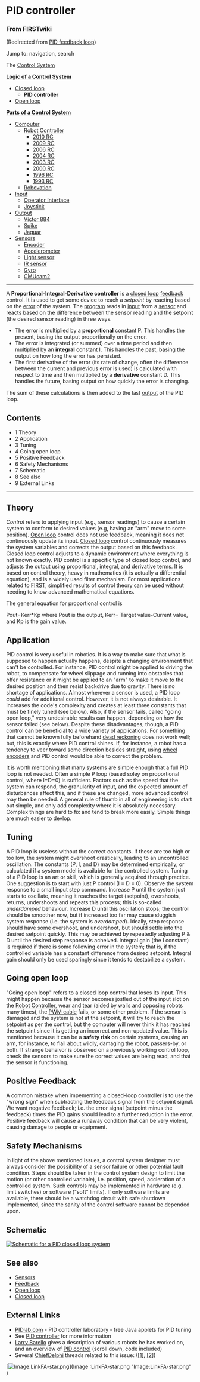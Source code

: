 

# PID controller

### From FIRSTwiki

(Redirected from [PID feedback
loop](/index.php?title=PID_feedback_loop&redirect=no "PID feedback loop" ))

Jump to: navigation, search

The [Control System](Control_system "Control system" )

**[Logic of a Control System](Logic_of_a_control_system "Logic of a control system" )**

  * [Closed loop](Closed_loop "Closed loop" )
    * **PID controller**
  * [Open loop](Open_loop "Open loop" )

**[Parts of a Control System](Parts_of_a_control_system "Parts of a control system" )**

  * [Computer](Computer "Computer" )
    * [Robot Controller](Robot_Controller "Robot Controller" )
      * [2010 RC](Robot_Controller_%282010%29 "Robot Controller \(2010\)" )
      * [2009 RC](Robot_Controller_%282009%29 "Robot Controller \(2009\)" )
      * [2006 RC](Robot_Controller_%282006%29 "Robot Controller \(2006\)" )
      * [2004 RC](Robot_Controller_%282004%29 "Robot Controller \(2004\)" )
      * [2003 RC](Robot_Controller_%282003%29 "Robot Controller \(2003\)" )
      * [2000 RC](Robot_Controller_%282000%29 "Robot Controller \(2000\)" )
      * [1996 RC](/index.php?title=Robot_Controller_%281996%29&action=edit "Robot Controller \(1996\)" )
      * [1993 RC](/index.php?title=Robot_Controller_%281993%29&action=edit "Robot Controller \(1993\)" )
    * [Robovation](Robovation "Robovation" )
  * [Input](Input "Input" )
    * [Operator Interface](Operator_Interface "Operator Interface" )
    * [Joystick](Joystick "Joystick" )
  * [Output](Output "Output" )
    * [Victor 884](Victor_884 "Victor 884" )
    * [Spike](Spike "Spike" )
    * [Jaguar](Jaguar "Jaguar" )
  * [Sensors](Sensor "Sensor" )
    * [Encoder](Encoder "Encoder" )
    * [Accelerometer](Accelerometer "Accelerometer" )
    * [Light sensor](/index.php?title=Light_sensor&action=edit "Light sensor" )
    * [IR sensor](IR_sensor "IR sensor" )
    * [Gyro](Gyro "Gyro" )
    * [CMUcam2](CMUcam2 "CMUcam2" )  
---  
  
A **Proportional-Integral-Derivative controller** is a [closed
loop](Closed_loop "Closed loop" )
[feedback](/index.php?title=Feedback&action=edit "Feedback" ) control. It is
used to get some device to reach a _setpoint_ by reacting based on the
[error](Error "Error" ) of the system. The
[program](Programming "Programming" ) reads in
[input](Input "Input" ) from a [sensor](Sensor "Sensor"
) and reacts based on the difference between the sensor reading and the
setpoint (the desired sensor reading) in three ways.

  * The error is multiplied by a **proportional** constant P. This handles the present, basing the output proportionally on the error. 
  * The error is integrated (or summed) over a time period and then multiplied by an **integral** constant I. This handles the past, basing the output on how long the error has persisted. 
  * The first derivative of the error (its rate of change, often the difference between the current and previous error is used) is calculated with respect to time and then multiplied by a **derivative** constant D. This handles the future, basing output on how quickly the error is changing. 

The sum of these calculations is then added to the last
[output](Output "Output" ) of the PID loop.

## Contents

  * 1 Theory
  * 2 Application
  * 3 Tuning
  * 4 Going open loop
  * 5 Positive Feedback
  * 6 Safety Mechanisms
  * 7 Schematic
  * 8 See also
  * 9 External Links  
---  
  

## Theory

_Control_ refers to applying input (e.g., sensor readings) to cause a certain
system to conform to desired values (e.g, having an "arm" move to some
position). [Open loop](Open_loop "Open loop" ) control does not use
feedback, meaning it does not continuously update its input. [Closed
loop](Closed_loop "Closed loop" ) control continuously measures the
system variables and corrects the output based on this feedback. Closed loop
control adjusts to a dynamic environment where everything is not known
exactly. PID control is a specific type of closed loop control, and adjusts
the output using proportional, integral, and derivative terms. It is based on
control theory, heavy in mathematics (it is actually a differential equation),
and is a widely used filter mechanism. For most applications related to
[FIRST](FIRST "FIRST" ), simplified results of control theory can
be used without needing to know advanced mathematical equations.

The general equation for proportional control is

Pout=Kerr*Kp where Pout is the output, Kerr= Target value-Current value, and
Kp is the gain value.


## Application

PID control is very useful in robotics. It is a way to make sure that what is
supposed to happen actually happens, despite a changing environment that can't
be controlled. For instance, PID control might be applied to driving the
robot, to compensate for wheel slippage and running into obstacles that offer
resistance or it might be applied to an "arm" to make it move to the desired
position and then resist backdrive due to gravity. There is no shortage of
applications. Almost wherever a sensor is used, a PID loop _could_ add for
additional control. However, it is not always desirable. It increases the
code's complexity and creates at least three constants that must be finely
tuned (see below). Also, if the sensor fails, called "going open loop," very
undesirable results can happen, depending on how the sensor failed (see
below). Despite these disadvantages, though, a PID control can be beneficial
to a wide variety of applications. For something that cannot be known fully
beforehand [dead reckoning](Dead_reckoning "Dead reckoning" ) does
not work well; but, this is exactly where PID control shines. If, for
instance, a robot has a tendency to veer toward some direction besides
straight, using [wheel encoders](/index.php?title=Wheel_encoders&action=edit
"Wheel encoders" ) and PID control would be able to correct the problem.

It is worth mentioning that many systems are simple enough that a full PID
loop is not needed. Often a simple P loop (based soley on proportional
control, where I=D=0) is sufficient. Factors such as the speed that the system
can respond, the granularity of input, and the expected amount of disturbances
affect this, and if these are changed, more advanced control may then be
needed. A general rule of thumb in all of engineering is to start out simple,
and only add complexity where it is absolutely necessary. Complex things are
hard to fix and tend to break more easily. Simple things are much easier to
devlop.


## Tuning

A PID loop is useless without the correct constants. If these are too high or
too low, the system might overshoot drastically, leading to an uncontrolled
oscillation. The constants (P, I, and D) may be determined empirically, or
calculated if a system model is available for the controlled system. Tuning of
a PID loop is an art or skill, which is generally acquired through practice.
One suggestion is to start with just P control (I = D = 0). Observe the system
response to a small input step command. Increase P until the system just
starts to oscillate, meaning it reaches the target (setpoint), overshoots,
returns, undershoots and repeats this process; this is so-called _underdamped_
behaviour. Increase D until this oscillation stops; the control should be
smoother now, but if increased too far may cause sluggish system response
(i.e. the system is _overdamped_). Ideally, step response should have some
overshoot, and undershoot, but should settle into the desired setpoint
quickly. This may be achieved by repeatedly adjusting P &amp; D until the
desired step response is acheived. Integral gain (the I constant) is required
if there is some following error in the system; that is, if the controlled
variable has a constant difference from desired setpoint. Integral gain should
only be used sparingly since it tends to destabilize a system.


## Going open loop

"Going open loop" refers to a closed loop control that loses its input. This
might happen because the sensor becomes jostled out of the input slot on the
[Robot Controller](Robot_Controller "Robot Controller" ), wear and
tear (aided by walls and opposing robots many times), the [PWM
cable](PWM_cable "PWM cable" ) fails, or some other problem. If the
sensor is damaged and the system is not at the setpoint, it will try to reach
the setpoint as per the control, but the computer will never think it has
reached the setpoint since it is getting an incorrect and non-updated value.
This is mentioned because it can be a **safety risk** on certain systems,
causing an arm, for instance, to flail about wildly, damaging the robot,
passers-by, or both. If strange behaivor is observed on a previously working
control loop, check the sensors to make sure the correct values are being
read, and that the sensor is functioning.


## Positive Feedback

A common mistake when impementing a closed-loop controller is to use the
"wrong sign" when subtracting the feedback signal from the setpoint signal. We
want negative feedback; i.e. the error signal (setpoint minus the feedback)
times the PID gains should lead to a further reduction in the error. Positive
feedback will cause a runaway condition that can be very violent, causing
damage to people or equipment.


## Safety Mechanisms

In light of the above mentioned issues, a control system designer must always
consider the possibility of a sensor failure or other potential fault
condition. Steps should be taken in the control system design to limit the
motion (or other controlled variable), i.e. position, speed, accleration of a
controlled system. Such controls may be implemented in hardware (e.g. limit
switches) or software ("soft" limits). If only software limits are available,
there should be a watchdog circuit with safe shutdown implemented, since the
sanity of the control software cannot be depended upon.


## Schematic

[![Schematic for a PID closed loop system](/media/e/ec/Pidclosedloopsystem.JPG
)](Image:Pidclosedloopsystem.JPG "Schematic for a PID closed loop
system" )


## See also

  * [Sensors](Sensors "Sensors" )
  * [Feedback](/index.php?title=Feedback&action=edit "Feedback" )
  * [Open loop](Open_loop "Open loop" )
  * [Closed loop](Closed_loop "Closed loop" )


## External Links

  * [PIDlab.com](http://www.pidlab.com "http://www.pidlab.com" ) \- PID controller laboratory - free Java applets for PID tuning 
  * See [PID controller](http://www.wikipedia.org/wiki/PID_controller "wikipedia:PID_controller" ) for more information 
  * [Larry Barello](/index.php?title=Larry_Barello&action=edit "Larry Barello" ) gives a description of various robots he has worked on, and an overview of [PID control](http://www.barello.net/Papers/Motion_Control/index.htm "http://www.barello.net/Papers/Motion_Control/index.htm" ) (scroll down, code included) 
  * Several [ChiefDelphi](ChiefDelphi "ChiefDelphi" ) threads related to this issue: ([[1]](http://www.chiefdelphi.com/forums/showthread.php?t=24340 "http://www.chiefdelphi.com/forums/showthread.php?t=24340" ), [[2]](http://www.chiefdelphi.com/forums/showthread.php?t=27978 "http://www.chiefdelphi.com/forums/showthread.php?t=27978" )) 

[![Image:LinkFA-star.png](/media/6/60/LinkFA-star.png)](Image
:LinkFA-star.png "Image:LinkFA-star.png" )

